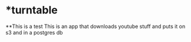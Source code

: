 *turntable
=========

**This is a test
This is an app that downloads youtube stuff and puts it on s3 and in a postgres db
